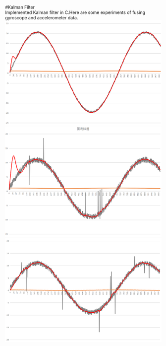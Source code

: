 #Kalman Filter  
Implemented Kalman filter in C.Here are some experiments of fusing gyroscope and accelerometer data.  
![alt text](doc/1-s.png)  
![alt text](doc/2-s.png)  
![alt text](doc/3-s.png)  

